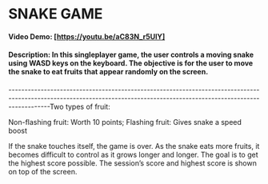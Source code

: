 # SNAKE GAME
#### Video Demo: [https://youtu.be/aC83N_r5UlY]
#### Description: In this singleplayer game, the user controls a moving snake using WASD keys on the keyboard. The objective is for the user to move the snake to eat fruits that appear randomly on the screen.
-------------------------------------------------------------------------------------------------------------------------------------------------------------------------Two types of fruit:

Non-flashing fruit: Worth 10 points; Flashing fruit: Gives snake a speed boost

If the snake touches itself, the game is over. 
As the snake eats more fruits, it becomes difficult to control as it grows longer and longer.
The goal is to get the highest score possible. The session’s score and highest score is shown on top of the screen.

